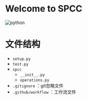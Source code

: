 
# Welcome to SPCC

![python](https://img.shields.io/badge/python-3.6%20|%203.7%20|%203.8%20|%203.9%20|%203.10-blue)

# 文件结构
- `setup.py`
- `test.py`
- `spcc`
  - `__init__.py`
  - `operations.py`
- `.gitignore` ：git忽略文件
- `.github/workflow` ：工作流文件